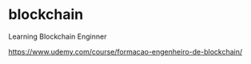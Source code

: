 # blockchain
Learning Blockchain Enginner

https://www.udemy.com/course/formacao-engenheiro-de-blockchain/
